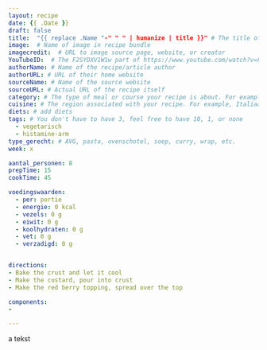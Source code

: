 ```yaml
---
layout: recipe
date: {{ .Date }}
draft: false
title:  "{{ replace .Name "-" " " | humanize | title }}" # The title of your awesome recipe
image:  # Name of image in recipe bundle
imagecredit:  # URL to image source page, website, or creator
YouTubeID:  # The F2SYDXV1W1w part of https://www.youtube.com/watch?v=F2SYDXV1W1w
authorName: # Name of the recipe/article author
authorURL: # URL of their home website
sourceName: # Name of the source website
sourceURL: # Actual URL of the recipe itself
category: # The type of meal or course your recipe is about. For example: "dinner", "entree", or "dessert".
cuisine: # The region associated with your recipe. For example, Italiaans, Mediterraans", or Eigen.
diets: # add diets 
tags: # You don't have to have 3, feel free to have 10, 1, or none
  - vegetarisch
  - histamine-arm
type_gerecht: # AVG, pasta, ovenschotel, soep, curry, wrap, etc.
week: x

aantal_personen: 8
prepTime: 15
cookTime: 45

voedingswaarden:
  - per: portie
  - energie: 0 kcal
  - vezels: 0 g
  - eiwit: 0 g
  - koolhydraten: 0 g
  - vet: 0 g
  - verzadigd: 0 g


directions:
- Bake the crust and let it cool
- Make the custard, pour into crust
- Make the red berry topping, spread over the top

components:
-

---
```


a tekst
